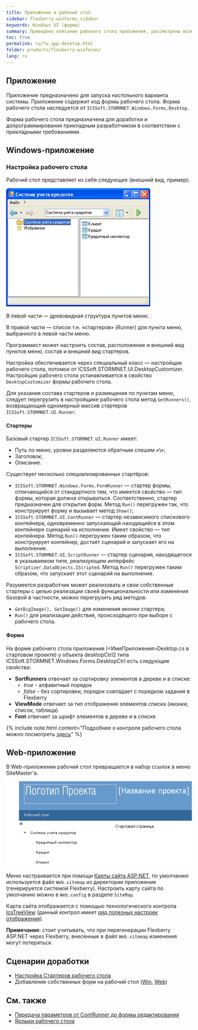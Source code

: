 ```yaml
---
title: Приложение и рабочий стол
sidebar: flexberry-winforms_sidebar
keywords: Windows UI (формы)
summary: Приведено описание рабочего стола приложения, рассмотрены возможности прикладного программиста по его настройке, полезные ссылки
toc: true
permalink: ru/fw_app-desktop.html
folder: products/flexberry-winforms/
lang: ru
---
```

## Приложение
Приложение предназначено для запуска настольного варианта системы. Приложение содержит код формы рабочего стола. Форма рабочего стола наследуется от `ICSSoft.STORMNET.Windows.Forms.Desktop`.


Форма рабочего стола предназначена для доработки  и допрограммирования прикладным разработчиком в соответствии с прикладными требованиями.

## Windows-приложение
### Настройка рабочего стола
Рабочий стол представляет из себя следующее (внешний вид, пример):

![](/images/pages/products/flexberry-winforms/desktop/windesktop.png)

В левой части — древовидная структура пунктов меню.

В правой части — список т.н. «стартеров» (Runner) для пункта меню, выбранного в левой части меню.

Программист может настроить состав, расположение и внешний вид пунктов меню, состав и внешний вид стартеров.

Настройка обеспечивается через специальный класс — настройщик рабочего стола, потомок от ICSSoft.STORMNET.UI.DesktopCustomizer. Настройщик рабочего стола устанавливается в свойство `DesktopCustomizer` формы рабочего стола.

Для указания состава стартеров и размещения по пунктам меню, следует перегрузить в настройщике рабочего стола метод `GetRunners()`, возвращающий одномерный массив стартеров `ICSSoft.STORMNET.UI.Runner`.

#### Стартеры
Базовый стартер `ICSSoft.STORMNET.UI.Runner` имеет: 
* Путь по меню, уровни разделяются обратным слешем «\»;
* Заголовок;
* Описание.

Существует несколько специализированных стартёров:
* `ICSSoft.STORMNET.Windows.Forms.FormRunner` — стартер формы, отличающийся от стандартного тем, что имеется свойство — тип формы, которая должна открываться. Соответственно, стартер предназначен для открытия форм. Метод `Run()` перегружен так, что конструирует форму и вызывает метод `Show()`;
* `ICSSoft.STORMNET.UI.ContRunner` — стартер независимого спискового контейнера, одновременно запускающий находящийся в этом контейнере сценарий на исполнение. Имеет свойство — тип контейнера. Метод `Run()` перегружен таким образом, что конструирует контейнер, достаёт сценарий и запускает его на выполнение.
* `ICSSoft.STORMNET.UI.ScriptRunner` — стартер сценария, находящегося в указываемом типе, реализующем интерфейс `Scriptizer.DataObjects.IScripted`. Метод `Run()` перегружен таким образом, что запускает этот сценарий на выполнение.

Разумеется разработчик может реализовать и свои собственные стартеры с целью реализации своей функциональности или изменения базовой в частности, можно перегрузить ряд методов:
* `GetBigImage(), GetImage()` для изменения иконки стартера;
* `Run()` для реализации действия, происходящего при выборе с рабочего стола.

#### Форма
На форме рабочего стола приложения (<ИмяПриложения>Desktop.cs в стартовом проекте) у объекта desktopCtrl2 типа ICSSoft.STORMNET.Windows.Forms.DesktopCtrl есть следующие свойства:
* __SortRunners__ отвечает за сортировку элементов в дереве и в списке:
    *	_true_ - алфавитный порядок
    *	_false_ - без сортировки, порядок совпадает с порядком задания в Flexberry
* __ViewMode__ отвечает за тип отображения элементов списка (иконки, список, таблица)
* __Font__ отвечает за шрифт элементов в дереве и в списке

{% include note.html content="Подробнее о контроле рабочего стола можно посмотреть [здесь](fw_objectlistview-in-desktop-ctrl.html)" %}

## Web-приложение
В Web-приложении рабочий стол превращается в набор ссылок в меню SiteMaster'a.

![](/images/pages/products/flexberry-winforms/desktop/webdesktop.png)

Меню настраивается при помощи [Карты сайта ASP.NET](http://msdn.microsoft.com/ru-ru/library/yy2ykkab%28v=vs.100%29.aspx), по умолчанию используется файл `Web.sitemap` из директории приложения (генерируется системой Flexberry). Настроить карту сайта по умолчанию можно в `Web.config` в разделе `SiteMap`. 

Карта сайта отображается с помощью технологического контрола [IcsTreeView](fa_ics-treeview.html) (данный контрол имеет [ряд полезных настроек отображения](fa_ics-treeview.html)).

__Примечание__: стоит учитывать, что при перегенерации Flexberry ASP.NET через Flexberry, внесенные в файл `Web.sitemap` изменения могут потеряться.

## Сценарии доработки

* [Настройка Стартеров рабочего стола](fd_application.html)
* Добавление собственных форм на рабочий стол ([Win](fw_add-form-to-win-desktop.html), [Web](fa_add-page-web-desktop.html))

## См. также

* [Передача параметров от ContRunner до формы редактирования](fw_editform.html)
* [Ярлыки рабочего стола](fw_win-desktop-links.html)
